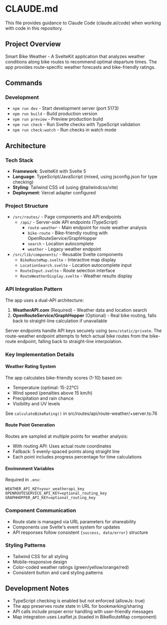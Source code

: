 # CLAUDE.md

This file provides guidance to Claude Code (claude.ai/code) when working with code in this repository.

## Project Overview

Smart Bike Weather - A SvelteKit application that analyzes weather conditions along bike routes to recommend optimal departure times. The app provides route-specific weather forecasts and bike-friendly ratings.

## Commands

### Development
- `npm run dev` - Start development server (port 5173)
- `npm run build` - Build production version
- `npm run preview` - Preview production build
- `npm run check` - Run Svelte checks with TypeScript validation
- `npm run check:watch` - Run checks in watch mode

## Architecture

### Tech Stack
- **Framework**: SvelteKit with Svelte 5
- **Language**: TypeScript/JavaScript (mixed, using jsconfig.json for type checking)
- **Styling**: Tailwind CSS v4 (using @tailwindcss/vite)
- **Deployment**: Vercel adapter configured

### Project Structure
- `/src/routes/` - Page components and API endpoints
  - `/api/` - Server-side API endpoints (TypeScript)
    - `route-weather` - Main endpoint for route weather analysis
    - `bike-route` - Bike-friendly routing with OpenRouteService/GraphHopper
    - `search` - Location autocomplete
    - `weather` - Legacy weather endpoint
- `/src/lib/components/` - Reusable Svelte components
  - `BikeRouteMap.svelte` - Interactive map display
  - `LocationSearch.svelte` - Location autocomplete input
  - `RouteInput.svelte` - Route selection interface
  - `RouteWeatherDisplay.svelte` - Weather results display

### API Integration Pattern
The app uses a dual-API architecture:
1. **WeatherAPI.com** (Required) - Weather data and location search
2. **OpenRouteService/GraphHopper** (Optional) - Real bike routing, falls back to straight-line calculation if unavailable

Server endpoints handle API keys securely using `$env/static/private`. The route-weather endpoint attempts to fetch actual bike routes from the bike-route endpoint, falling back to straight-line interpolation.

### Key Implementation Details

#### Weather Rating System
The app calculates bike-friendly scores (1-10) based on:
- Temperature (optimal: 15-22°C)
- Wind speed (penalties above 15 km/h)
- Precipitation and rain chance
- Visibility and UV levels

See `calculateBikeRating()` in src/routes/api/route-weather/+server.ts:76

#### Route Point Generation
Routes are sampled at multiple points for weather analysis:
- With routing API: Uses actual route coordinates
- Fallback: 5 evenly-spaced points along straight line
- Each point includes progress percentage for time calculations

#### Environment Variables
Required in `.env`:
```
WEATHER_API_KEY=your_weatherapi_key
OPENROUTESERVICE_API_KEY=optional_routing_key
GRAPHHOPPER_API_KEY=optional_routing_key
```

### Component Communication
- Route state is managed via URL parameters for shareability
- Components use Svelte's event system for updates
- API responses follow consistent `{success, data/error}` structure

### Styling Patterns
- Tailwind CSS for all styling
- Mobile-responsive design
- Color-coded weather ratings (green/yellow/orange/red)
- Consistent button and card styling patterns

## Development Notes

- TypeScript checking is enabled but not enforced (allowJs: true)
- The app preserves route state in URL for bookmarking/sharing
- API calls include proper error handling with user-friendly messages
- Map integration uses Leaflet.js (loaded in BikeRouteMap component)